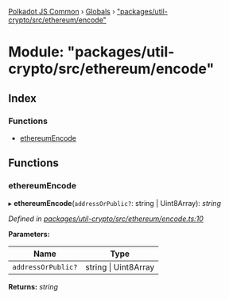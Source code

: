 [Polkadot JS Common](../README.md) › [Globals](../globals.md) › ["packages/util-crypto/src/ethereum/encode"](_packages_util_crypto_src_ethereum_encode_.md)

# Module: "packages/util-crypto/src/ethereum/encode"

## Index

### Functions

* [ethereumEncode](_packages_util_crypto_src_ethereum_encode_.md#ethereumencode)

## Functions

###  ethereumEncode

▸ **ethereumEncode**(`addressOrPublic?`: string | Uint8Array): *string*

*Defined in [packages/util-crypto/src/ethereum/encode.ts:10](https://github.com/polkadot-js/common/blob/72281008/packages/util-crypto/src/ethereum/encode.ts#L10)*

**Parameters:**

Name | Type |
------ | ------ |
`addressOrPublic?` | string &#124; Uint8Array |

**Returns:** *string*
